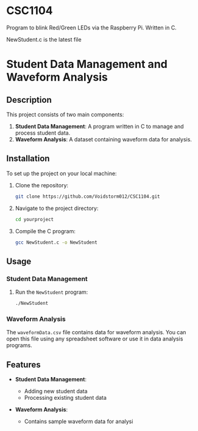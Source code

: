 # CSC1104
Program to blink Red/Green LEDs via the Raspberry Pi. Written in C.

NewStudent.c is the latest file

# Student Data Management and Waveform Analysis

## Description
This project consists of two main components:
1. **Student Data Management**: A program written in C to manage and process student data.
2. **Waveform Analysis**: A dataset containing waveform data for analysis.

## Installation
To set up the project on your local machine:

1. Clone the repository:
    ```bash
    git clone https://github.com/Voidstorm012/CSC1104.git
    ```
2. Navigate to the project directory:
    ```bash
    cd yourproject
    ```
3. Compile the C program:
    ```bash
    gcc NewStudent.c -o NewStudent
    ```

## Usage
### Student Data Management
1. Run the `NewStudent` program:
    ```bash
    ./NewStudent
    ```

### Waveform Analysis
The `waveformData.csv` file contains data for waveform analysis. You can open this file using any spreadsheet software or use it in data analysis programs.

## Features
- **Student Data Management**: 
  - Adding new student data
  - Processing existing student data

- **Waveform Analysis**: 
  - Contains sample waveform data for analysi
